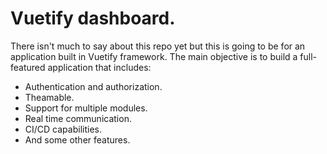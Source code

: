 # Vuetify dashboard.

There isn't much to say about this repo yet but this is going to be for an application built in Vuetify framework.
The main objective is to build a full-featured application that includes:

- Authentication and authorization.
- Theamable.
- Support for multiple modules.
- Real time communication.
- CI/CD capabilities.
- And some other features.
